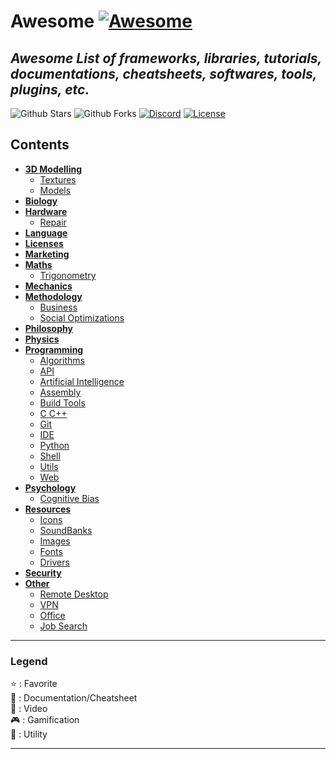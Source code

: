 # Awesome [![Awesome](https://awesome.re/badge-flat.svg)](https://awesome.re)

## *Awesome List of frameworks, libraries, tutorials, documentations, cheatsheets, softwares, tools, plugins, etc.*

![Github Stars](https://img.shields.io/github/stars/MorganCaron/Awesome?style=for-the-badge)
![Github Forks](https://img.shields.io/github/forks/MorganCaron/Awesome?style=for-the-badge)
[![Discord](https://img.shields.io/discord/268838260153909249?label=Chat&logo=Discord&style=for-the-badge)](https://discord.gg/mxZvun4)
[![License](https://img.shields.io/github/license/MorganCaron/Awesome?style=for-the-badge)](https://github.com/MorganCaron/Awesome/blob/master/LICENSE)

## Contents
- **[3D Modelling](3D%20Modelling/README.md)**
	- [Textures](3D%20Modelling/README.md#Textures)
	- [Models](3D%20Modelling/README.md#Models)
- **[Biology](Biology/README.md)**
- **[Hardware](Hardware/README.md)**
	- [Repair](Hardware/README.md#Repair)
- **[Language](Language/README.md)**
- **[Licenses](Licenses/README.md)**
- **[Marketing](Marketing/README.md)**
- **[Maths](Maths/README.md)**
	- [Trigonometry](Maths/README.md#Trigonometry)
- **[Mechanics](Mechanics/README.md)**
- **[Methodology](Methodology/README.md)**
	- [Business](Methodology/README.md#Business)
	- [Social Optimizations](Methodology/README.md#Social%20Optimizations)
- **[Philosophy](Philosophy/README.md)**
- **[Physics](Physics/README.md)**
- **[Programming](Programming/README.md)**
	- [Algorithms](Programming/Algorithms/README.md)
	- [API](Programming/API/README.md)
	- [Artificial Intelligence](Programming/Artificial%20Intelligence/README.md)
	- [Assembly](Programming/Assembly/README.md)
	- [Build Tools](Programming/Build%20Tools/README.md)
	- [C C++](Programming/C%20C++/README.md)
	- [Git](Programming/Git/README.md)
	- [IDE](Programming/IDE/README.md)
	- [Python](Programming/Python/README.md)
	- [Shell](Programming/Shell/README.md)
	- [Utils](Programming/Utils/README.md)
	- [Web](Programming/Web/README.md)
- **[Psychology](Psychology/README.md)**
	- [Cognitive Bias](Philosophy/README.md#Cognitive%20Bias)
- **[Resources](Resources/README.md)**
	- [Icons](Resources/README.md#Icons)
	- [SoundBanks](Resources/README.md#SoundBanks)
	- [Images](Resources/README.md#Images)
	- [Fonts](Resources/README.md#Fonts)
	- [Drivers](Resources/README.md#Drivers)
- **[Security](Security/README.md)**
- **[Other](Other/README.md)**
	- [Remote Desktop](Other/README.md#Remote%20Desktop)
	- [VPN](Other/README.md#VPN)
	- [Office](Other/README.md#Office)
	- [Job Search](Other/README.md#Job%20Search)

---

### Legend
:star: : Favorite\
:book: : Documentation/Cheatsheet\
:movie_camera: : Video\
:video_game: : Gamification\
:wrench: : Utility

---
